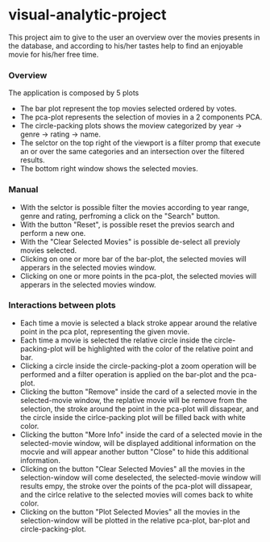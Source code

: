 # visual-analytic-project

This project aim to give to the user an overview over the movies presents in the database, and according to his/her tastes help to find an enjoyable movie for his/her free time.

### Overview  

The application is composed by 5 plots

- The bar plot represent the top movies selected ordered by votes.
- The pca-plot represents the selection of movies in a 2 components PCA.
- The circle-packing plots shows the moview categorized by year -> genre -> rating -> name.
- The selctor on the top right of the viewport is a filter promp that execute an or over the same categories and an intersection over the filtered results.
- The bottom right window shows the selected movies.

### Manual

- With the selctor is possible filter the movies according to year range, genre and rating, perfroming a click on the "Search" button.
- With the button "Reset", is possible reset the previos search and perform a new one.
- With the "Clear Selected Movies" is possible de-select all previoly movies selected.
- Clicking on one or more bar of the bar-plot, the selected movies will apperars in the selected movies window.
- Clicking on one or more points in the pca-plot, the selected movies will apperars in the selected movies window.

### Interactions between plots

- Each time a movie is selected a black stroke appear around the relative point in the pca plot, representing the given movie.
- Each time a movie is selected the relative circle inside the circle-packing-plot will be highlighted with the color of the relative point and bar.
- Clicking a circle inside the circle-packing-plot a zoom operation will be performed and a filter operation is applied on the bar-plot and the pca-plot.
- Clicking the button "Remove" inside the card of a selected movie in the selected-movie window, the replative movie will be remove from the selection, the stroke around the point in the pca-plot will dissapear, and the circle inside the cirlce-packing plot will be filled back with white color.
- Clicking the button "More Info" inside the card of a selected movie in the selected-movie window, will be displayed additional information on the mocvie and will appear another button "Close" to hide this additional information.
- Clicking on the button "Clear Selected Movies" all the movies in the selection-window will come deselected, the selected-movie window will results empy, the stroke over the points of the pca-plot will dissapear, and the cirlce relative to the selected movies will comes back to white color.
- Clicking on the button "Plot Selected Movies" all the movies in the selection-window will be plotted in the relative pca-plot, bar-plot and circle-packing-plot.
